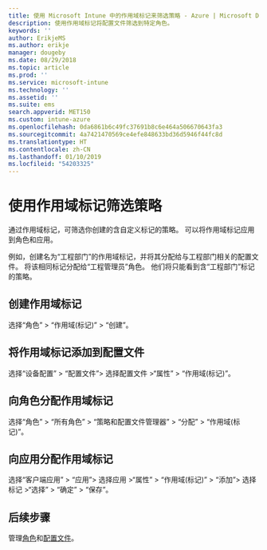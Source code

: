 ```yaml
---
title: 使用 Microsoft Intune 中的作用域标记来筛选策略 - Azure | Microsoft Docs
description: 使用作用域标记将配置文件筛选到特定角色。
keywords: ''
author: ErikjeMS
ms.author: erikje
manager: dougeby
ms.date: 08/29/2018
ms.topic: article
ms.prod: ''
ms.service: microsoft-intune
ms.technology: ''
ms.assetid: ''
ms.suite: ems
search.appverid: MET150
ms.custom: intune-azure
ms.openlocfilehash: 0da6861b6c49fc37691b8c6e464a506670643fa3
ms.sourcegitcommit: 4a7421470569ce4efe848633bd36d5946f44fc8d
ms.translationtype: HT
ms.contentlocale: zh-CN
ms.lasthandoff: 01/10/2019
ms.locfileid: "54203325"
---
```

# <a name="use-scope-tags-to-filter-policies"></a>使用作用域标记筛选策略

通过作用域标记，可筛选你创建的含自定义标记的策略。 可以将作用域标记应用到角色和应用。

例如，创建名为“工程部门”的作用域标记，并将其分配给与工程部门相关的配置文件。 将该相同标记分配给“工程管理员”角色。 他们将只能看到含“工程部门”标记的策略。

## <a name="to-create-a-scope-tag"></a>创建作用域标记

选择“角色” > “作用域(标记)” > “创建”。

## <a name="to-add-a-scope-tag-to-a-configuration-profile"></a>将作用域标记添加到配置文件

选择“设备配置” > “配置文件”> 选择配置文件 >“属性” > “作用域(标记)”。

## <a name="to-assign-a-scope-tag-to-a-role"></a>向角色分配作用域标记

选择“角色” > “所有角色” > “策略和配置文件管理器” > “分配” > “作用域(标记)”。

## <a name="to-assign-a-scope-tag-to-an-app"></a>向应用分配作用域标记

选择“客户端应用” > “应用”> 选择应用 >“属性” > “作用域(标记)” > “添加”> 选择标记 >“选择” > “确定” > “保存”。


## <a name="next-steps"></a>后续步骤

管理[角色](role-based-access-control.md)和[配置文件](device-profile-assign.md)。

